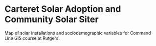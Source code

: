 # Carteret Solar Adoption and Community Solar Siter
Map of solar installations and sociodemographic variables for Command Line GIS course at Rutgers.
